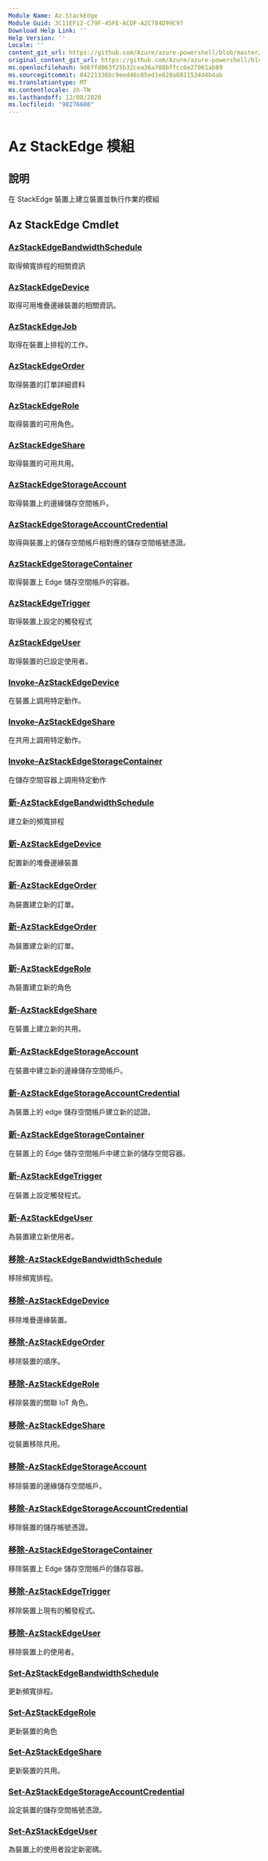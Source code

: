 ```yaml
---
Module Name: Az.StackEdge
Module Guid: 3C11EF12-C79F-45FE-ACDF-A2C784D99C97
Download Help Link: ''
Help Version: ''
Locale: ''
content_git_url: https://github.com/Azure/azure-powershell/blob/master/src/StackEdge/StackEdge/help/Az.StackEdge.md
original_content_git_url: https://github.com/Azure/azure-powershell/blob/master/src/StackEdge/StackEdge/help/Az.StackEdge.md
ms.openlocfilehash: 9d6ffd063f25b32cea36a708bffcc6e27061ab89
ms.sourcegitcommit: 04221336bc9eed46c05ed1e828a6811534d4b4ab
ms.translationtype: MT
ms.contentlocale: zh-TW
ms.lasthandoff: 12/08/2020
ms.locfileid: "98276680"
---
```

# Az StackEdge 模組
## 說明
在 StackEdge 裝置上建立裝置並執行作業的模組

## Az StackEdge Cmdlet
### [AzStackEdgeBandwidthSchedule](Get-AzStackEdgeBandwidthSchedule.md)
取得頻寬排程的相關資訊

### [AzStackEdgeDevice](Get-AzStackEdgeDevice.md)
取得可用堆疊邊緣裝置的相關資訊。

### [AzStackEdgeJob](Get-AzStackEdgeJob.md)
取得在裝置上排程的工作。

### [AzStackEdgeOrder](Get-AzStackEdgeOrder.md)
取得裝置的訂單詳細資料

### [AzStackEdgeRole](Get-AzStackEdgeRole.md)
取得裝置的可用角色。

### [AzStackEdgeShare](Get-AzStackEdgeShare.md)
取得裝置的可用共用。

### [AzStackEdgeStorageAccount](Get-AzStackEdgeStorageAccount.md)
取得裝置上的邊緣儲存空間帳戶。

### [AzStackEdgeStorageAccountCredential](Get-AzStackEdgeStorageAccountCredential.md)
取得與裝置上的儲存空間帳戶相對應的儲存空間帳號憑證。

### [AzStackEdgeStorageContainer](Get-AzStackEdgeStorageContainer.md)
取得裝置上 Edge 儲存空間帳戶的容器。

### [AzStackEdgeTrigger](Get-AzStackEdgeTrigger.md)
取得裝置上設定的觸發程式
 

### [AzStackEdgeUser](Get-AzStackEdgeUser.md)
取得裝置的已設定使用者。

### [Invoke-AzStackEdgeDevice](Invoke-AzStackEdgeDevice.md)
在裝置上調用特定動作。

### [Invoke-AzStackEdgeShare](Invoke-AzStackEdgeShare.md)
在共用上調用特定動作。

### [Invoke-AzStackEdgeStorageContainer](Invoke-AzStackEdgeStorageContainer.md)
在儲存空間容器上調用特定動作

### [新-AzStackEdgeBandwidthSchedule](New-AzStackEdgeBandwidthSchedule.md)
建立新的頻寬排程

### [新-AzStackEdgeDevice](New-AzStackEdgeDevice.md)
配置新的堆疊邊緣裝置

### [新-AzStackEdgeOrder](New-AzStackEdgeOrder.md)
為裝置建立新的訂單。

### [新-AzStackEdgeOrder](New-AzStackEdgeOrder.md)
為裝置建立新的訂單。

### [新-AzStackEdgeRole](New-AzStackEdgeRole.md)
為裝置建立新的角色

### [新-AzStackEdgeShare](New-AzStackEdgeShare.md)
在裝置上建立新的共用。

### [新-AzStackEdgeStorageAccount](New-AzStackEdgeStorageAccount.md)
在裝置中建立新的邊緣儲存空間帳戶。

### [新-AzStackEdgeStorageAccountCredential](New-AzStackEdgeStorageAccountCredential.md)
為裝置上的 edge 儲存空間帳戶建立新的認證。

### [新-AzStackEdgeStorageContainer](New-AzStackEdgeStorageContainer.md)
在裝置上的 Edge 儲存空間帳戶中建立新的儲存空間容器。

### [新-AzStackEdgeTrigger](New-AzStackEdgeTrigger.md)
在裝置上設定觸發程式。

### [新-AzStackEdgeUser](New-AzStackEdgeUser.md)
為裝置建立新使用者。

### [移除-AzStackEdgeBandwidthSchedule](Remove-AzStackEdgeBandwidthSchedule.md)
移除頻寬排程。

### [移除-AzStackEdgeDevice](Remove-AzStackEdgeDevice.md)
移除堆疊邊緣裝置。

### [移除-AzStackEdgeOrder](Remove-AzStackEdgeOrder.md)
移除裝置的順序。

### [移除-AzStackEdgeRole](Remove-AzStackEdgeRole.md)
移除裝置的關聯 IoT 角色。

### [移除-AzStackEdgeShare](Remove-AzStackEdgeShare.md)
從裝置移除共用。

### [移除-AzStackEdgeStorageAccount](Remove-AzStackEdgeStorageAccount.md)
移除裝置的邊緣儲存空間帳戶。

### [移除-AzStackEdgeStorageAccountCredential](Remove-AzStackEdgeStorageAccountCredential.md)
移除裝置的儲存帳號憑證。

### [移除-AzStackEdgeStorageContainer](Remove-AzStackEdgeStorageContainer.md)
移除裝置上 Edge 儲存空間帳戶的儲存容器。

### [移除-AzStackEdgeTrigger](Remove-AzStackEdgeTrigger.md)
移除裝置上現有的觸發程式。

### [移除-AzStackEdgeUser](Remove-AzStackEdgeUser.md)
移除裝置上的使用者。

### [Set-AzStackEdgeBandwidthSchedule](Set-AzStackEdgeBandwidthSchedule.md)
更新頻寬排程。

### [Set-AzStackEdgeRole](Set-AzStackEdgeRole.md)
更新裝置的角色

### [Set-AzStackEdgeShare](Set-AzStackEdgeShare.md)
更新裝置的共用。

### [Set-AzStackEdgeStorageAccountCredential](Set-AzStackEdgeStorageAccountCredential.md)
設定裝置的儲存空間帳號憑證。

### [Set-AzStackEdgeUser](Set-AzStackEdgeUser.md)
為裝置上的使用者設定新密碼。

